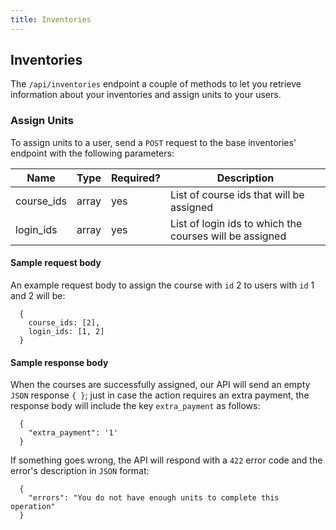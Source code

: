 ```yaml
---
title: Inventories
---
```


## Inventories

The `/api/inventories` endpoint a couple of methods to let you retrieve information about your inventories and assign units to your users.

### Assign Units

To assign units to a user, send a `POST` request to the base inventories' endpoint with the following parameters:

| Name        | Type   | Required? | Description                                              |
|-------------|--------|-----------|----------------------------------------------------------|
| course_ids  | array  | yes       | List of course ids that will be assigned                 |
| login_ids   | array  | yes       | List of login ids to which the courses will be assigned  |

#### Sample request body

An example request body to assign the course with `id` 2 to users with `id` 1 and 2 will be:

```
  {
    course_ids: [2],
    login_ids: [1, 2]
  }
```

#### Sample response body

When the courses are successfully assigned, our API will send an empty `JSON` response `{ }`; just in case the action requires an extra payment, the response body will include the key `extra_payment` as follows:

```
  {
    "extra_payment": '1'
  }
```

If something goes wrong, the API will respond with a `422` error code and the error's description in `JSON` format:

```
  {
    "errors": "You do not have enough units to complete this operation"
  }
```
